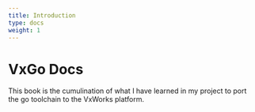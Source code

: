 ```yaml
---
title: Introduction
type: docs
weight: 1
---
```


# VxGo Docs

This book is the cumulination of what I have learned in my project to port the go toolchain to the VxWorks platform.
